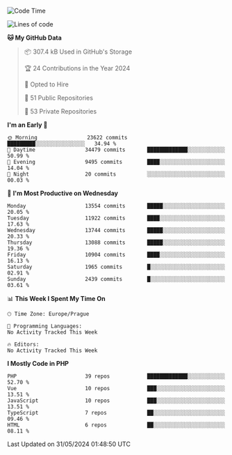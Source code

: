 <!--START_SECTION:waka-->
![Code Time](http://img.shields.io/badge/Code%20Time-1%2C583%20hrs%2058%20mins-blue)

![Lines of code](https://img.shields.io/badge/From%20Hello%20World%20I%27ve%20Written-21.5%20million%20lines%20of%20code-blue)

**🐱 My GitHub Data** 

> 📦 307.4 kB Used in GitHub's Storage 
 > 
> 🏆 24 Contributions in the Year 2024
 > 
> 💼 Opted to Hire
 > 
> 📜 51 Public Repositories 
 > 
> 🔑 53 Private Repositories 
 > 
**I'm an Early 🐤** 

```text
🌞 Morning                23622 commits       █████████░░░░░░░░░░░░░░░░   34.94 % 
🌆 Daytime                34479 commits       █████████████░░░░░░░░░░░░   50.99 % 
🌃 Evening                9495 commits        ████░░░░░░░░░░░░░░░░░░░░░   14.04 % 
🌙 Night                  20 commits          ░░░░░░░░░░░░░░░░░░░░░░░░░   00.03 % 
```
📅 **I'm Most Productive on Wednesday** 

```text
Monday                   13554 commits       █████░░░░░░░░░░░░░░░░░░░░   20.05 % 
Tuesday                  11922 commits       ████░░░░░░░░░░░░░░░░░░░░░   17.63 % 
Wednesday                13744 commits       █████░░░░░░░░░░░░░░░░░░░░   20.33 % 
Thursday                 13088 commits       █████░░░░░░░░░░░░░░░░░░░░   19.36 % 
Friday                   10904 commits       ████░░░░░░░░░░░░░░░░░░░░░   16.13 % 
Saturday                 1965 commits        █░░░░░░░░░░░░░░░░░░░░░░░░   02.91 % 
Sunday                   2439 commits        █░░░░░░░░░░░░░░░░░░░░░░░░   03.61 % 
```


📊 **This Week I Spent My Time On** 

```text
🕑︎ Time Zone: Europe/Prague

💬 Programming Languages: 
No Activity Tracked This Week

🔥 Editors: 
No Activity Tracked This Week
```

**I Mostly Code in PHP** 

```text
PHP                      39 repos            █████████████░░░░░░░░░░░░   52.70 % 
Vue                      10 repos            ███░░░░░░░░░░░░░░░░░░░░░░   13.51 % 
JavaScript               10 repos            ███░░░░░░░░░░░░░░░░░░░░░░   13.51 % 
TypeScript               7 repos             ██░░░░░░░░░░░░░░░░░░░░░░░   09.46 % 
HTML                     6 repos             ██░░░░░░░░░░░░░░░░░░░░░░░   08.11 % 
```




 Last Updated on 31/05/2024 01:48:50 UTC
<!--END_SECTION:waka-->
<!--
**AlexKratky/AlexKratky** is a ✨ _special_ ✨ repository because its `README.md` (this file) appears on your GitHub profile.

Here are some ideas to get you started:

- 🔭 I’m currently working on ...
- 🌱 I’m currently learning ...
- 👯 I’m looking to collaborate on ...
- 🤔 I’m looking for help with ...
- 💬 Ask me about ...
- 📫 How to reach me: ...
- 😄 Pronouns: ...
- ⚡ Fun fact: ...
-->
